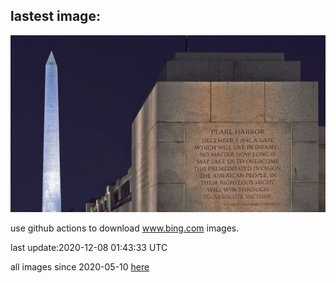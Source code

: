 ## lastest image:
![](images/WWIIPHDedication.jpg)

use github actions to download www.bing.com images.

last update:2020-12-08 01:43:33 UTC

all images since 2020-05-10 [here](https://github.com/counter2015/bing-daily-images/tree/master/images) 
